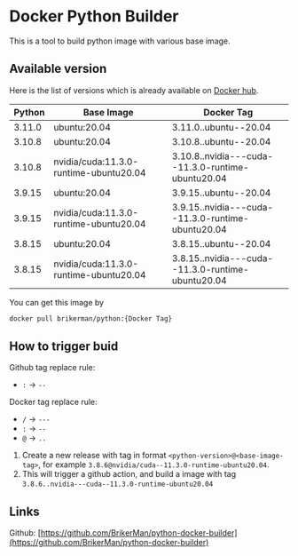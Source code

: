 # Docker Python Builder

This is a tool to build python image with various base image.

## Available version

Here is the list of versions which is already available on [Docker hub](https://hub.docker.com/repository/docker/brikerman/python).

| Python | Base Image                             | Docker Tag                                         |
| ------ | -------------------------------------- | ------------------------------------------------- |
| 3.11.0 | ubuntu:20.04                           | 3.11.0..ubuntu--20.04                             |
| 3.10.8 | ubuntu:20.04                           | 3.10.8..ubuntu--20.04                             |
| 3.10.8 | nvidia/cuda:11.3.0-runtime-ubuntu20.04 | 3.10.8..nvidia---cuda--11.3.0-runtime-ubuntu20.04 |
| 3.9.15 | ubuntu:20.04                           | 3.9.15..ubuntu--20.04                             |
| 3.9.15 | nvidia/cuda:11.3.0-runtime-ubuntu20.04 | 3.9.15..nvidia---cuda--11.3.0-runtime-ubuntu20.04 |
| 3.8.15 | ubuntu:20.04                           | 3.8.15..ubuntu--20.04                             |
| 3.8.15 | nvidia/cuda:11.3.0-runtime-ubuntu20.04 | 3.8.15..nvidia---cuda--11.3.0-runtime-ubuntu20.04 |

You can get this image by

```bash
docker pull brikerman/python:{Docker Tag}
```

## How to trigger buid

Github tag replace rule:

- `:` -> `--`

Docker tag replace rule:

- `/` -> `---`
- `:` -> `--`
- `@` -> `..`

1. Create a new release with tag in format `<python-version>@<base-image-tag>`, for example `3.8.6@nvidia/cuda--11.3.0-runtime-ubuntu20.04`.
2. This will trigger a github action, and build a image with tag `3.8.6..nvidia---cuda--11.3.0-runtime-ubuntu20.04`

## Links

Github: [https://github.com/BrikerMan/python-docker-builder](https://github.com/BrikerMan/python-docker-builder)
